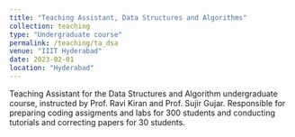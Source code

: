 ```yaml
---
title: "Teaching Assistant, Data Structures and Algorithms"
collection: teaching
type: "Undergraduate course"
permalink: /teaching/ta_dsa
venue: "IIIT Hyderabad"
date: 2023-02-01
location: "Hyderabad"
---
```


Teaching Assistant for the Data Structures and Algorithm undergraduate course, instructed by Prof. Ravi Kiran and Prof. Sujir Gujar. Responsible for preparing coding assigments and labs for 300 students and conducting tutorials and correcting papers for 30 students. 